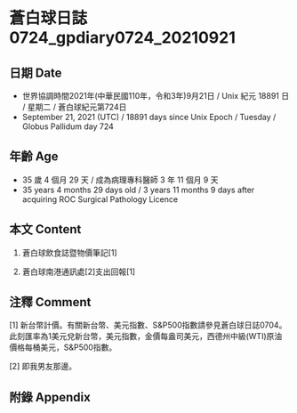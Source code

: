 [_metadata_:encoding]: - "utf-8"
[_metadata_:language]: - "zh-Hant-TW"
[_metadata_:fileformat]: - "markdown"
[_metadata_:MIME_type]: - "text/plain"
[_metadata_:markdown_version]: - "commonmark version 0.30"
[_metadata_:markdown_spec]: - "https://spec.commonmark.org/0.30/"

# 蒼白球日誌0724_gpdiary0724_20210921 #

## 日期 Date ##

* 世界協調時間2021年(中華民國110年，令和3年)9月21日 / Unix 紀元 18891 日 / 星期二 / 蒼白球紀元第724日
* September 21, 2021 (UTC) / 18891 days since Unix Epoch / Tuesday / Globus Pallidum day 724

## 年齡 Age ##

* 35 歲 4 個月 29 天 / 成為病理專科醫師 3 年 11 個月 9 天
* 35 years 4 months 29 days old / 3 years 11 months 9 days after acquiring ROC Surgical Pathology Licence

## 本文 Content ##

1. 蒼白球飲食誌暨物價筆記[1]

    
2. 蒼白球南港通訊處[2]支出回報[1]

    

## 注釋 Comment ##

[1] 新台幣計價。有關新台幣、美元指數、S&P500指數請參見蒼白球日誌0704。此刻匯率為1美元兌新台幣，美元指數，金價每盎司美元，西德州中級(WTI)原油價格每桶美元，S&P500指數。


[2] 即我男友那邊。



## 附錄 Appendix ##

